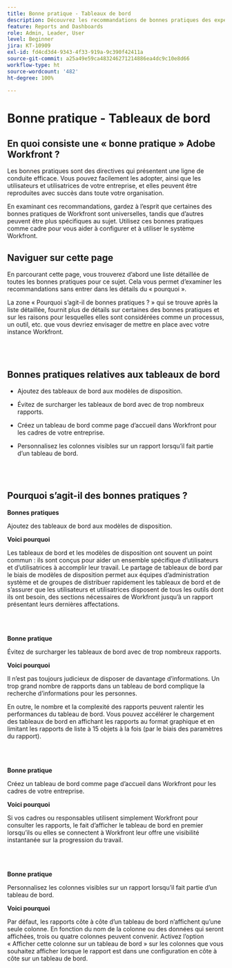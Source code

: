 ```yaml
---
title: Bonne pratique - Tableaux de bord
description: Découvrez les recommandations de bonnes pratiques des expertes et experts d’Adobe Workfront concernant la configuration, la gestion et l’utilisation des tableaux de bord Workfront.
feature: Reports and Dashboards
role: Admin, Leader, User
level: Beginner
jira: KT-10909
exl-id: fd4cd3d4-9343-4f33-919a-9c390f42411a
source-git-commit: a25a49e59ca483246271214886ea4dc9c10e8d66
workflow-type: ht
source-wordcount: '482'
ht-degree: 100%

---
```


# Bonne pratique - Tableaux de bord

## En quoi consiste une « bonne pratique » Adobe Workfront ?

Les bonnes pratiques sont des directives qui présentent une ligne de conduite efficace. Vous pouvez facilement les adopter, ainsi que les utilisateurs et utilisatrices de votre entreprise, et elles peuvent être reproduites avec succès dans toute votre organisation.

En examinant ces recommandations, gardez à l’esprit que certaines des bonnes pratiques de Workfront sont universelles, tandis que d’autres peuvent être plus spécifiques au sujet. Utilisez ces bonnes pratiques comme cadre pour vous aider à configurer et à utiliser le système Workfront.

## Naviguer sur cette page

En parcourant cette page, vous trouverez d’abord une liste détaillée de toutes les bonnes pratiques pour ce sujet. Cela vous permet d’examiner les recommandations sans entrer dans les détails du « pourquoi ».

La zone « Pourquoi s’agit-il de bonnes pratiques ? » qui se trouve après la liste détaillée, fournit plus de détails sur certaines des bonnes pratiques et sur les raisons pour lesquelles elles sont considérées comme un processus, un outil, etc. que vous devriez envisager de mettre en place avec votre instance Workfront.

</br>
</br>

## Bonnes pratiques relatives aux tableaux de bord

* Ajoutez des tableaux de bord aux modèles de disposition.

* Évitez de surcharger les tableaux de bord avec de trop nombreux rapports.

* Créez un tableau de bord comme page d’accueil dans Workfront pour les cadres de votre entreprise.

* Personnalisez les colonnes visibles sur un rapport lorsqu’il fait partie d’un tableau de bord.


</br>
</br>


## Pourquoi s’agit-il des bonnes pratiques ?

**Bonnes pratiques**

Ajoutez des tableaux de bord aux modèles de disposition.

**Voici pourquoi**

Les tableaux de bord et les modèles de disposition ont souvent un point commun : ils sont conçus pour aider un ensemble spécifique d’utilisateurs et d’utilisatrices à accomplir leur travail. Le partage de tableaux de bord par le biais de modèles de disposition permet aux équipes d’administration système et de groupes de distribuer rapidement les tableaux de bord et de s’assurer que les utilisateurs et utilisatrices disposent de tous les outils dont ils ont besoin, des sections nécessaires de Workfront jusqu’à un rapport présentant leurs dernières affectations.

</br>
</br>

**Bonne pratique**

Évitez de surcharger les tableaux de bord avec de trop nombreux rapports.

**Voici pourquoi**

Il n’est pas toujours judicieux de disposer de davantage d’informations. Un trop grand nombre de rapports dans un tableau de bord complique la recherche d’informations pour les personnes.

En outre, le nombre et la complexité des rapports peuvent ralentir les performances du tableau de bord. Vous pouvez accélérer le chargement des tableaux de bord en affichant les rapports au format graphique et en limitant les rapports de liste à 15 objets à la fois (par le biais des paramètres du rapport).

</br>
</br>

**Bonne pratique**

Créez un tableau de bord comme page d’accueil dans Workfront pour les cadres de votre entreprise.

**Voici pourquoi**

Si vos cadres ou responsables utilisent simplement Workfront pour consulter les rapports, le fait d’afficher le tableau de bord en premier lorsqu’ils ou elles se connectent à Workfront leur offre une visibilité instantanée sur la progression du travail.

</br>
</br>

**Bonne pratique**

Personnalisez les colonnes visibles sur un rapport lorsqu’il fait partie d’un tableau de bord.

**Voici pourquoi**

Par défaut, les rapports côte à côte d’un tableau de bord n’affichent qu’une seule colonne. En fonction du nom de la colonne ou des données qui seront affichées, trois ou quatre colonnes peuvent convenir. Activez l’option « Afficher cette colonne sur un tableau de bord » sur les colonnes que vous souhaitez afficher lorsque le rapport est dans une configuration en côte à côte sur un tableau de bord.
